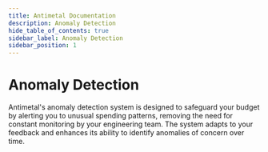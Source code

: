 ```yaml
---
title: Antimetal Documentation
description: Anomaly Detection
hide_table_of_contents: true
sidebar_label: Anomaly Detection
sidebar_position: 1
---
```


# Anomaly Detection

Antimetal's anomaly detection system is designed to safeguard your budget by alerting you to unusual spending patterns, removing the need for constant monitoring by your engineering team. The system adapts to your feedback and enhances its ability to identify anomalies of concern over time.